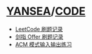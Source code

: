 # [YANSEA](https://yansea.cc)/[CODE](https://yansea.cc/code)

- [LeetCode 刷题记录][leetcode]
- [剑指 Offer 刷题记录][jz-offer]
- [ACM 模式输入输出练习][acm-try]

[leetcode]:./leetcode
[jz-offer]:./jz-offer
[acm-try]:./acm-try